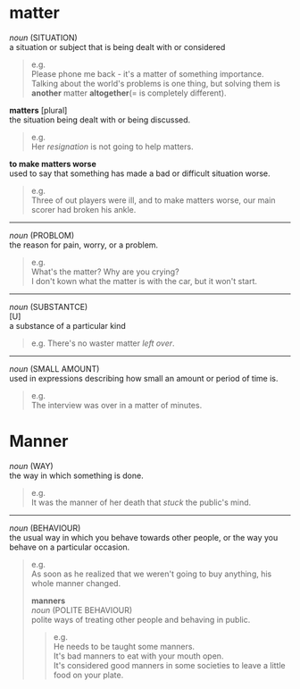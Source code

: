 # matter  
_noun_ (SITUATION)  
a situation or subject that is being dealt with or considered  
> e.g.  
> Please phone me back - it's a matter of something importance.  
> Talking about the world's problems is one thing, but solving them is __another__ matter __altogether__(= is completely different).  
> 
**matters** \[plural\]  
the situation being dealt with or being discussed.  
> e.g.  
> Her _resignation_ is not going to help matters.  
> 
**to make matters worse**  
used to say that something has made a bad or difficult situation worse.  
> e.g.  
> Three of out players were ill, and to make matters worse, our main scorer had broken his ankle.  
>  

---  
_noun_ (PROBLOM)  
the reason for pain, worry, or a problem.  
> e.g.  
> What's the matter? Why are you crying?  
> I don't kown what the matter is with the car, but it won't start.  
> 

---  

_noun_ (SUBSTANTCE)  
\[U\]  
a substance of a particular kind  
> e.g. 
> There's no waster matter _left over_.  
> 

---  

_noun_ (SMALL AMOUNT)  
used in expressions describing how small an amount or period of time is.  
> e.g.  
> The interview was over in a matter of minutes.

# Manner  
_noun_ (WAY)  
the way in which something is done.  
> e.g.  
> It was the manner of her death that _stuck_ the public's mind.  
> 
---  
_noun_ (BEHAVIOUR)  
the usual way in which you behave towards other people, or the way you behave on a particular occasion.  
> e.g.  
> As soon as he realized that we weren't going to buy anything, his whole manner changed.  
> 
> **manners**  
> _noun_ (POLITE BEHAVIOUR)  
> polite ways of treating other people and behaving in public.  
>> e.g.  
>> He needs to be taught some manners.  
>> It's bad manners to eat with your mouth open.  
>> It's considered good manners in some societies to leave a little food on your plate. 
